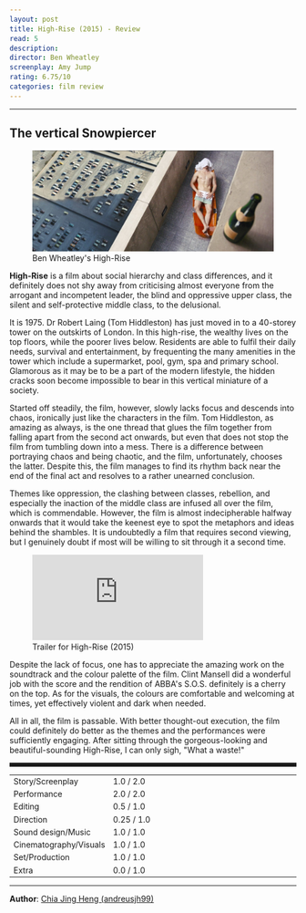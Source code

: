 ```yaml
---
layout: post
title: High-Rise (2015) - Review
read: 5
description:
director: Ben Wheatley
screenplay: Amy Jump
rating: 6.75/10
categories: film review
---
```


---

## The vertical Snowpiercer

<figure class="film">
  <img src="/assets/images/posts/7_R_HighRise/post.jpeg" alt="High-Rise movie still">
  <figcaption><i class="fa-solid fa-film"></i> Ben Wheatley's High-Rise </figcaption>
</figure>

**High-Rise** is a film about social hierarchy and class differences, and it definitely does not shy away from criticising almost everyone from the arrogant and incompetent leader, the blind and oppressive upper class, the silent and self-protective middle class, to the delusional. 

It is 1975. Dr Robert Laing (Tom Hiddleston) has just moved in to a 40-storey tower on the outskirts of London. In this high-rise, the wealthy lives on the top floors, while the poorer lives below. Residents are able to fulfil their daily needs, survival and entertainment, by frequenting the many amenities in the tower which include a supermarket, pool, gym, spa and primary school. Glamorous as it may be to be a part of the modern lifestyle, the hidden cracks soon become impossible to bear in this vertical miniature of a society.

Started off steadily, the film, however, slowly lacks focus and descends into chaos, ironically just like the characters in the film. Tom Hiddleston, as amazing as always, is the one thread that glues the film together from falling apart from the second act onwards, but even that does not stop the film from tumbling down into a mess. There is a difference between portraying chaos and being chaotic, and the film, unfortunately, chooses the latter. Despite this, the film manages to find its rhythm back near the end of the final act and resolves to a rather unearned conclusion.

Themes like oppression, the clashing between classes, rebellion, and especially the inaction of the middle class are infused all over the film, which is commendable. However, the film is almost indecipherable halfway onwards that it would take the keenest eye to spot the metaphors and ideas behind the shambles. It is undoubtedly a film that requires second viewing, but I genuinely doubt if most will be willing to sit through it a second time.

<div class="film-trailer">
<figure>
  <iframe src="https://www.youtube.com/embed/LKPghZ5cc_E" title="YouTube video player" frameborder="0" allow="accelerometer; autoplay; clipboard-write; encrypted-media; gyroscope; picture-in-picture; web-share" allowfullscreen></iframe>
  <figcaption><i class="fa-brands fa-youtube"></i> Trailer for High-Rise (2015)</figcaption>
</figure>
</div>

Despite the lack of focus, one has to appreciate the amazing work on the soundtrack and the colour palette of the film. Clint Mansell did a wonderful job with the score and the rendition of ABBA's S.O.S. definitely is a cherry on the top. As for the visuals, the colours are comfortable and welcoming at times, yet effectively violent and dark when needed.

All in all, the film is passable. With better thought-out execution, the film could definitely do better as the themes and the performances were sufficiently engaging. After sitting through the gorgeous-looking and beautiful-sounding High-Rise, I can only sigh, "What a waste!"

<hr style="border-style: dashed">

<table class="table table-sm table-striped table-hover">
  <colgroup>
    <col style="width: 30%;">
    <col style="width: 70%;">
  </colgroup>

  <tbody>
    <tr>
      <td>Story/Screenplay</td>
      <td>1.0 / 2.0</td>
    </tr>
    <tr>
      <td>Performance</td>
      <td>2.0 / 2.0</td>
    </tr>
    <tr>
      <td>Editing</td>
      <td>0.5 / 1.0</td>
    </tr>
    <tr>
      <td>Direction</td>
      <td>0.25 / 1.0</td>
    </tr>
    <tr>
      <td>Sound design/Music</td>
      <td>1.0 / 1.0</td>
    </tr>
    <tr>
      <td>Cinematography/Visuals</td>
      <td>1.0 / 1.0</td>
    </tr>
    <tr>
      <td>Set/Production</td>
      <td>1.0 / 1.0</td>
    </tr>
    <tr>
      <td>Extra</td>
      <td>0.0 / 1.0</td>
    </tr>
  </tbody>
</table>

---

**Author**: <a href="https://github.com/andreusjh99" target="_blank">Chia Jing Heng (andreusjh99)</a>